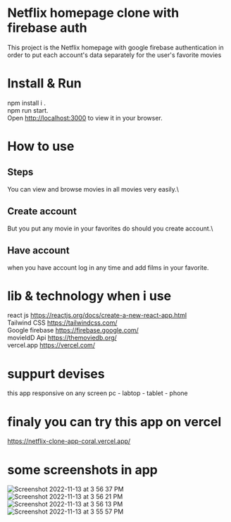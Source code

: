 # Netflix homepage clone with firebase auth

This project is the Netflix homepage with google firebase authentication in order to put each account's data separately for the user's favorite movies

# Install & Run

npm install i .\
npm run start.\
Open [http://localhost:3000](http://localhost:3000) to view it in your browser.

# How to use

## Steps

You can view and browse movies in all movies very easily.\

## Create account

But you put any movie in your favorites do should you create account.\

## Have account

when you have account log in any time and add films in your favorite.

# lib & technology when i use

react js https://reactjs.org/docs/create-a-new-react-app.html \
Tailwind CSS https://tailwindcss.com/ \
Google firebase https://firebase.google.com/ \
movieIdD Api https://themoviedb.org/ \
vercel.app https://vercel.com/ 

# suppurt devises 
this app responsive on any screen pc - labtop - tablet  - phone

# finaly you can try this app on vercel
https://netflix-clone-app-coral.vercel.app/

# some screenshots in app
![Screenshot 2022-11-13 at 3 56 37 PM](https://user-images.githubusercontent.com/96750484/201525576-33944a15-7cab-4a3b-9d29-1c3ddec0f9f4.png)
![Screenshot 2022-11-13 at 3 56 21 PM](https://user-images.githubusercontent.com/96750484/201525573-4473cc7c-2325-4482-b088-e213be9a180c.png)
![Screenshot 2022-11-13 at 3 56 13 PM](https://user-images.githubusercontent.com/96750484/201525563-529f2f1b-4e4a-41b8-b970-11738918629c.png)
![Screenshot 2022-11-13 at 3 55 57 PM](https://user-images.githubusercontent.com/96750484/201525556-70fe5274-a59b-4c0c-ac13-6f227df35f46.png)


